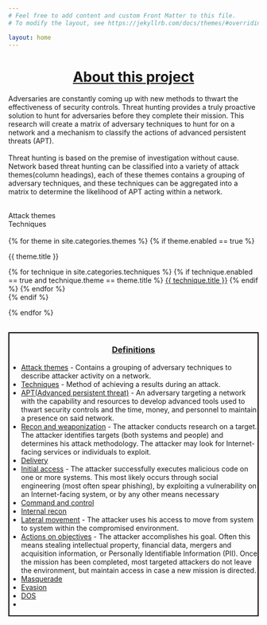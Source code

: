 ```yaml
---
# Feel free to add content and custom Front Matter to this file.
# To modify the layout, see https://jekyllrb.com/docs/themes/#overriding-theme-defaults

layout: home
---
```


<h1><u><center>About this project</center></u></h1>
<div class="abstract_textbox">
    <p>
        Adversaries are constantly coming up with new methods to thwart the effectiveness of security controls. Threat hunting provides a truly proactive solution to hunt for adversaries before they complete their mission. This research will create a matrix of adversary techniques to hunt for on a network and a mechanism to classify the actions of advanced persistent threats (APT).
        <br><br>
        Threat hunting is based on the premise of investigation without cause. Network based threat hunting can be classified into a variety of attack themes(column headings), each of these themes contains a grouping of adversary techniques, and these techniques can be aggregated into a matrix to determine the likelihood of APT acting within a network.
        <br>
        <br>
    </p>
</div>

<div class="key">
    <div id="keyItem" class="attack_theme_square"></div>
    Attack themes
    <div id="keyItem" class="technique_square"></div>
    Techniques
</div>

<br>

<div class="flexbox">
{% for theme in site.categories.themes %}
    {% if theme.enabled == true %}
    <div class="col">
        <p class="theme"> {{ theme.title }}</p>
        <div class="techniques">
        {% for technique in site.categories.techniques %}
            {% if technique.enabled == true and technique.theme == theme.title %}
            <a class="technique" href="{{ site.url }}{{ site.baseurl }}/{{ technique.permalink }}">{{ technique.title }}</a>
            {% endif %}
        {% endfor %}
    </div>
</div>
{% endif %}

{% endfor %}
</div>

<br>

<div class="definitions" style="border:2px solid black;">
    <h3><center><u><b>Definitions</b></u></center></h3>
    <ul>
        <li><u>Attack themes</u> - Contains a grouping of adversary techniques to describe attacker activity on a network.</li>
        <li><u>Techniques</u> - Method of achieving a results during an attack.</li>
        <li><u>APT(Advanced persistent threat)</u> -  An adversary targeting a network with the capability and resources to develop advanced tools used to thwart security controls and the time, money, and personnel to maintain a presence on said network.</li>
        <li><u>Recon and weaponization</u> - The attacker conducts research on a target. The attacker identifies targets (both systems and people) and determines his attack methodology. The attacker may look for Internet-facing services or individuals to exploit.</li>
        <li><u>Delivery</u> </li>
        <li><u>Initial access</u> - The attacker successfully executes malicious code on one or more systems. This most likely occurs through social engineering (most often spear phishing), by exploiting a vulnerability on an Internet-facing system, or by any other means necessary</li>
        <li><u>Command and control</u> </li>
        <li><u>Internal recon</u> </li>
        <li><u>Lateral movement</u> - The attacker uses his access to move from system to system within the compromised environment.</li>
        <li><u>Actions on objectives</u> - The attacker accomplishes his goal. Often this means stealing intellectual property, financial data, mergers and acquisition information, or Personally Identifiable Information (PII). Once the mission has been completed, most targeted attackers do not leave the environment, but maintain access in case a new mission is directed.</li>
        <li><u>Masquerade</u> </li>
        <li><u>Evasion</u> </li>
        <li><u>DOS</u> </li>
        <li><u></u> </li>
    </ul>
</div>
